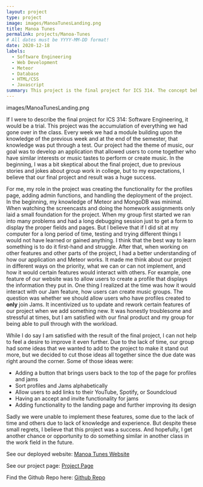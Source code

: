 ```yaml
---
layout: project
type: project
image: images/ManoaTunesLanding.png
title: Manoa Tunes
permalink: projects/Manoa-Tunes
# All dates must be YYYY-MM-DD format!
date: 2020-12-18
labels:
  - Software Engineering
  - Web Development
  - Meteor
  - Database
  - HTML/CSS
  - Javascript
summary: This project is the final project for ICS 314. The concept behind is project is to create an application for people who have similar musical talents and interests to come together.
---
```


images/ManoaTunesLanding.png

If I were to describe the final project for ICS 314: Software Engineering, it would be a trial. This project was the accumulation of everything we had gone over in the class. Every week we had a module building upon the knowledge of the previous week and at the end of the semester, that knowledge was put through a test. Our project had the theme of music, our goal was to develop an application that allowed users to come together who have similar interests or music tastes to perform or create music. In the beginning, I was a bit skeptical about the final project, due to previous stories and jokes about group work in college, but to my expectations, I believe that our final project and result was a huge success.

For me, my role in the project was creating the functionality for the profiles page, adding admin functions, and handling the deployment of the project. In the beginning, my knowledge of Meteor and MongoDB was minimal. When watching the screencasts and doing the homework assignments only laid a small foundation for the project. When my group first started we ran into many problems and had a long debugging session just to get a form to display the proper fields and pages. But I believe that if I did sit at my computer for a long period of time, testing and trying different things I would not have learned or gained anything. I think that the best way to learn something is to do it first-hand and struggle. After that, when working on other features and other parts of the project, I had a better understanding of how our application and Meteor works. It made me think about our project in different ways on the priority, what we can or can not implement, and how it would certain features would interact with others. For example, one feature of our website was to allow users to create a profile that displays the information they put in. One thing I realized at the time was how it would interact with our Jam feature, how users can create music groups. The question was whether we should allow users who have profiles created to **only** join Jams. It incentivized us to update and rework certain features of our project when we add something new. It was honestly troublesome and stressful at times, but I am satisfied with our final product and my group for being able to pull through with the workload.
  
While I do say I am satisfied with the result of the final project, I can not help to feel a desire to improve it even further. Due to the lack of time, our group had some ideas that we wanted to add to the project to make it stand out more, but we decided to cut those ideas all together since the due date was right around the corner. Some of those ideas were:
 - Adding a button that brings users back to the top of the page for profiles and jams
 - Sort profiles and Jams alphabetically
 - Allow users to add links to their YouTube, Spotify, or Soundcloud
 - Having an accept and invite functionality for jams
 - Adding functionality to the landing page and further improving its design
 
Sadly we were unable to implement these features, some due to the lack of time and others due to lack of knowledge and experience. But despite these small regrets, I believe that this project was a success. And hopefully, I get another chance or opportunity to do something similar in another class in the work field in the future.


See our deployed website: [Manoa Tunes Website](http://159.65.68.217/) <br />

See our project page: [Project Page](https://manoa-tunes.github.io/)

Find the Github Repo here: [Github Repo](https://github.com/manoa-tunes/manoa-tunes) <br /> <br />

